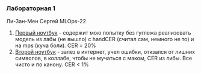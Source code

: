 ### Лабораторная 1
Ли-Зан-Мен Сергей MLOps-22

1. [Первый ноутбук](https://github.com/sergeylizanmen/intensive_deep_learning/blob/main/optical_character_recognition.ipynb) - содержит мою попытку без гуглежа реализовать модель из лабы (не вышло) с handCER (считал сам, немного не то) и на mps (куча боли). CER = 20%
2. [Второй ноутбук](https://github.com/sergeylizanmen/intensive_deep_learning/blob/main/solved_optical_character_recognition.ipynb) - залез в интернет, учел ошибки, откзался от лишних символов, в коллабе, чтобы не мучаться с маком, CER из либы. Все чисто и по канону. CER < 1%
